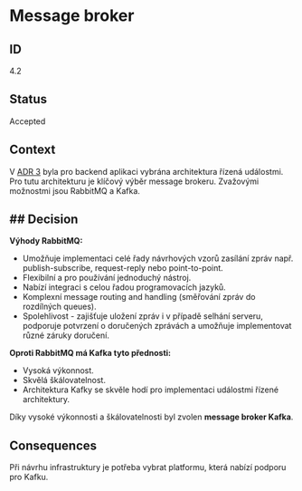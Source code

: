 # Message broker

## ID

4.2

## Status 

Accepted

## Context 

V [ADR 3](3-backend.md) byla pro backend aplikaci vybrána architektura řízená událostmi. Pro tutu architekturu je klíčový výběr message brokeru. Zvažovými možnostmi jsou RabbitMQ a Kafka.

## ## Decision  

**Výhody RabbitMQ:**
- Umožňuje implementaci celé řady návrhových vzorů zasílání zpráv např. publish-subscribe, request-reply nebo point-to-point.
- Flexibilní a pro používání jednoduchý nástroj.
- Nabízí integraci s celou řadou programovacích jazyků.
- Komplexní message routing and handling (směřování zpráv do rozdílných queues).
- Spolehlivost - zajišťuje uložení zpráv i v případě selhání serveru, podporuje potvrzení o doručených zprávách a umožňuje implementovat různé záruky doručení.

**Oproti RabbitMQ má Kafka tyto přednosti:**
- Vysoká výkonnost.
- Skvělá škálovatelnost.
- Architektura Kafky se skvěle hodí pro implementaci událostmi řízené architektury.

Díky vysoké výkonnosti a škálovatelnosti byl zvolen **message broker Kafka**.

## Consequences

Při návrhu infrastruktury je potřeba vybrat platformu, která nabízí podporu pro Kafku. 